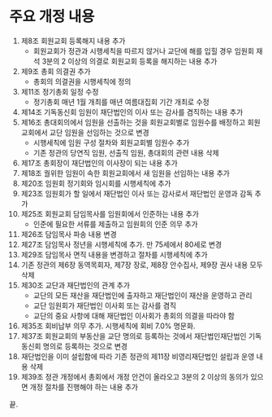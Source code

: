 # 주요 개정 내용

1. 제8조 회원교회 등록해지 내용 추가
   - 회원교회가 정관과 시행세칙을 따르지 않거나 교단에 해를 입힐 경우 임원회 재석 3분의 2 이상의 의결로 회원교회 등록을 해지하는 내용 추가
2. 제9조 총회 의결권 추가
   - 총회의 의결권을 시행세칙에 정의
3. 제11조 정기총회 일정 수정
   - 정기총회 매년 1월 개최를 매년 여름대집회 기간 개최로 수정
4. 제14조 기독동신회 임원이 재단법인의 이사 또는 감사를 겸직하는 내용 추가
5. 제16조 총대회의에서 임원을 선출하는 것을 회원교회별로 임원수를 배정하고 회원교회에서 교단 임원을 선임하는 것으로 변경
   - 시행세칙에 임원 구성 절차와 회원교회별 임원수 추가
   - 기존 정관의 당연직 임원, 선출직 임원, 총대회의 관련 내용 삭제
6. 제17조 총회장이 재단법인의 이사장이 되는 내용 추가
7. 제18조 궐위한 임원이 속한 회원교회에서 새 임원을 선임하는 내용 추가
8. 제20조 임원회 정기회와 임시회를 시행세칙에 추가
9. 제23조 임원회가 할 일에서 재단법인 이사 또는 감사로서 재단법인 운영과 감독 추가
10. 제25조 회원교회 담임목사를 임원회에서 인준하는 내용 추가
    - 인준에 필요한 서류를 제출하고 임원회의 인준 의무 추가
11. 제26조 담임목사 파송 내용 변경
12. 제27조 담임목사 정년을 시행세칙에 추가. 만 75세에서 80세로 변경
13. 제29조 담임목사 면직 내용을 변경하고 절차를 시행세칙에 추가
14. 기존 정관의 제6장 동역목회자, 제7장 장로, 제8장 안수집사, 제9장 권사 내용 모두 삭제
15. 제30조 교단과 재단법인의 관계 추가
    - 교단의 모든 재산을 재단법인에 출자하고 재단법인이 재산을 운영하고 관리
    - 교단 임원회가 재단법인 이사회 또는 감사를 겸직
    - 교단의 중요 사항에 대해 재단법인 이사회가 총회의 의결을 따라야 함
16. 제35조 회비납부 의무 추가. 시행세칙에 회비 7.0% 명문화.
17. 제37조 회원교회의 부동산을 교단 명의로 등록하는 것에서 재단법인재단법인 기독동신회 명의로 등록하는 것으로 변경
18. 재단법인을 이미 설립함에 따라 기존 정관의 제11장 비영리재단법인 설립과 운영 내용 삭제
19. 제39조 정관 개정에서 총회에서 개정 안건이 올라오고 3분의 2 이상의 동의가 있으면 개정 절차를 진행해야 하는 내용 추가

끝.
